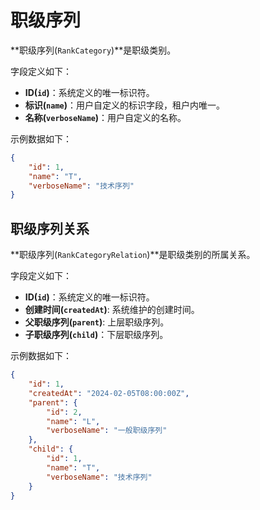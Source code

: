 # 职级序列

**职级序列(`RankCategory`)**是职级类别。

字段定义如下：

- **ID(`id`)**：系统定义的唯一标识符。
- **标识(`name`)**：用户自定义的标识字段，租户内唯一。
- **名称(`verboseName`)**：用户自定义的名称。

示例数据如下：

```json
{
    "id": 1,
    "name": "T",
    "verboseName": "技术序列"
}
```

## 职级序列关系

**职级序列(`RankCategoryRelation`)**是职级类别的所属关系。

字段定义如下：

- **ID(`id`)**：系统定义的唯一标识符。
- **创建时间(`createdAt`)**: 系统维护的创建时间。
- **父职级序列(`parent`)**: 上层职级序列。
- **子职级序列(`child`)**：下层职级序列。

示例数据如下：

```json
{
    "id": 1,
    "createdAt": "2024-02-05T08:00:00Z",
    "parent": {
        "id": 2,
        "name": "L",
        "verboseName": "一般职级序列"
    },
    "child": {
        "id": 1,
        "name": "T",
        "verboseName": "技术序列"
    }
}
```
